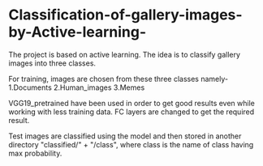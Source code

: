 # Classification-of-gallery-images-by-Active-learning-

The project is based on active learning. The idea is to classify gallery images into three classes.

For training, images are chosen from these three classes namely-
1.Documents
2.Human_images
3.Memes

VGG19_pretrained have been used in order to get good results even while working with less training data.
FC layers are changed to get the required result.

Test images are classified using the model and then stored in another directory "classified/" + "/class", where class is the name of class having max probability.  
